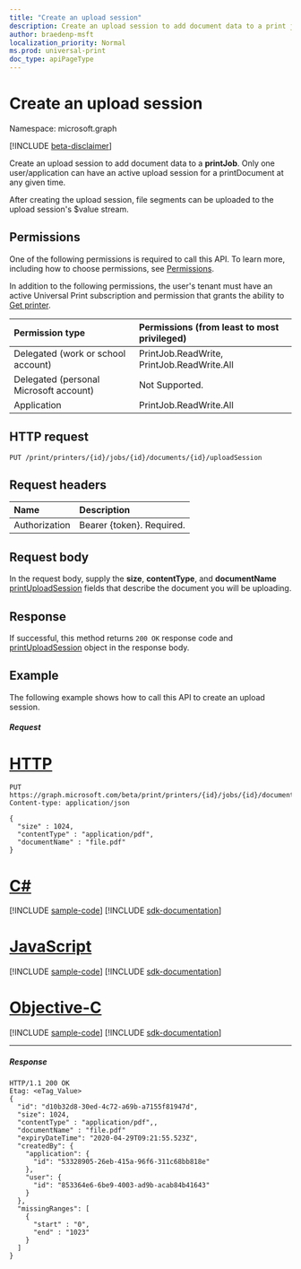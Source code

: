 ```yaml
---
title: "Create an upload session"
description: Create an upload session to add document data to a print job.
author: braedenp-msft
localization_priority: Normal
ms.prod: universal-print
doc_type: apiPageType
---
```


# Create an upload session

Namespace: microsoft.graph

[!INCLUDE [beta-disclaimer](../../includes/beta-disclaimer.md)]

Create an upload session to add document data to a **printJob**. Only one user/application can have an active upload session for a printDocument at any given time.

After creating the upload session, file segments can be uploaded to the upload session's $value stream.

## Permissions
One of the following permissions is required to call this API. To learn more, including how to choose permissions, see [Permissions](/graph/permissions-reference).

In addition to the following permissions, the user's tenant must have an active Universal Print subscription and permission that grants the ability to [Get printer](printer-get.md).

|Permission type | Permissions (from least to most privileged) |
|:---------------|:--------------------------------------------|
|Delegated (work or school account)| PrintJob.ReadWrite, PrintJob.ReadWrite.All |
|Delegated (personal Microsoft account)|Not Supported.|
|Application|PrintJob.ReadWrite.All|

## HTTP request
<!-- { "blockType": "ignored" } -->
```http
PUT /print/printers/{id}/jobs/{id}/documents/{id}/uploadSession
```
## Request headers
| Name          | Description   |
|:--------------|:--------------|
| Authorization | Bearer {token}. Required. |

## Request body
In the request body, supply the **size**, **contentType**, and **documentName** [printUploadSession](../resources/printuploadsession.md) fields that describe the document you will be uploading.

## Response
If successful, this method returns `200 OK` response code and [printUploadSession](../resources/printUploadSession.md) object in the response body.

## Example
The following example shows how to call this API to create an upload session.
##### Request

# [HTTP](#tab/http)
<!-- {
  "blockType": "request",
  "name": "printdocument-put-uploadsession"
}-->
```http
PUT https://graph.microsoft.com/beta/print/printers/{id}/jobs/{id}/documents/{id}/uploadSession
Content-type: application/json

{
  "size" : 1024,
  "contentType" : "application/pdf",
  "documentName" : "file.pdf"
}
```
# [C#](#tab/csharp)
[!INCLUDE [sample-code](../includes/snippets/csharp/printdocument-uploaddata-csharp-snippets.md)]
[!INCLUDE [sdk-documentation](../includes/snippets/snippets-sdk-documentation-link.md)]

# [JavaScript](#tab/javascript)
[!INCLUDE [sample-code](../includes/snippets/javascript/printdocument-uploaddata-javascript-snippets.md)]
[!INCLUDE [sdk-documentation](../includes/snippets/snippets-sdk-documentation-link.md)]

# [Objective-C](#tab/objc)
[!INCLUDE [sample-code](../includes/snippets/objc/printdocument-uploaddata-objc-snippets.md)]
[!INCLUDE [sdk-documentation](../includes/snippets/snippets-sdk-documentation-link.md)]

---

##### Response

<!-- {
  "blockType": "response",
  "truncated": true,
  "@odata.type": "microsoft.graph.printUploadSession"
} -->
```http
HTTP/1.1 200 OK
Etag: <eTag_Value>
{
  "id": "d10b32d8-30ed-4c72-a69b-a7155f81947d",
  "size": 1024,
  "contentType" : "application/pdf",,
  "documentName" : "file.pdf"
  "expiryDateTime": "2020-04-29T09:21:55.523Z",
  "createdBy": {
    "application": {
      "id": "53328905-26eb-415a-96f6-311c68bb818e"
    },
    "user": {
      "id": "853364e6-6be9-4003-ad9b-acab84b41643"
    }
  },
  "missingRanges": [
    { 
      "start" : "0",
      "end" : "1023"
    }
  ]
}
```